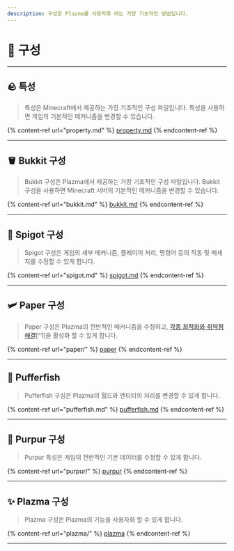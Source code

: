 ```yaml
---
description: 구성은 Plazma를 사용자화 하는 가장 기초적인 방법입니다.
---
```


# 🧾 구성

***

## 🪨 특성 <a href="#id-1" id="id-1"></a>

> 특성은 Minecraft에서 제공하는 가장 기초적인 구성 파일입니다. 특성을 사용하면 게임의 기본적인 메커니즘을 변경할 수 있습니다.

{% content-ref url="property.md" %}
[property.md](property.md)
{% endcontent-ref %}

***

## 🪣 Bukkit 구성 <a href="#id-2" id="id-2"></a>

> Bukkit 구성은 Plazma에서 제공하는 가장 기초적인 구성 파일입니다. Bukkit 구성을 사용하면 Minecraft 서버의 기본적인 메커니즘을 변경할 수 있습니다.

{% content-ref url="bukkit.md" %}
[bukkit.md](bukkit.md)
{% endcontent-ref %}

***

## 🚰 Spigot 구성 <a href="#id-3" id="id-3"></a>

> Spigot 구성은 게임의 세부 메커니즘, 플레이어 처리, 명령어 등의 작동 및 메세지를 수정할 수 있게 합니다.

{% content-ref url="spigot.md" %}
[spigot.md](spigot.md)
{% endcontent-ref %}

***

## 🛩️ Paper 구성 <a href="#id-4" id="id-4"></a>

> Paper 구성은 Plazma의 전반적인 메커니즘을 수정하고, [각종 최적화와 취약점 해결](./#user-content-fn-1)\[^1]을 활성화 할 수 있게 합니다.

{% content-ref url="paper/" %}
[paper](paper/)
{% endcontent-ref %}

***

## 🐡 Pufferfish <a href="#id-6" id="id-6"></a>

> Pufferfish 구성은 Plazma의 월드와 엔티티의 처리를 변경할 수 있게 합니다.

{% content-ref url="pufferfish.md" %}
[pufferfish.md](pufferfish.md)
{% endcontent-ref %}

***

## 🦑 Purpur 구성 <a href="#id-7" id="id-7"></a>

> Purpur 특성은 게임의 전반적인 기본 데이터를 수정할 수 있게 합니다.

{% content-ref url="purpur/" %}
[purpur](purpur/)
{% endcontent-ref %}

***

## ✨ Plazma 구성 <a href="#id-8" id="id-8"></a>

> Plazma 구성은 Plazma의 기능을 사용자화 할 수 있게 합니다.

{% content-ref url="plazma/" %}
[plazma](plazma/)
{% endcontent-ref %}

***
